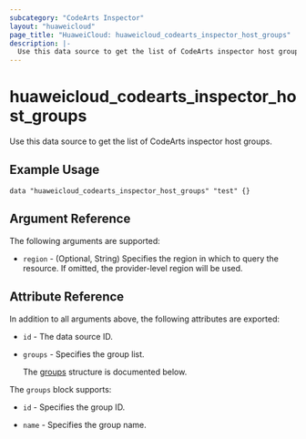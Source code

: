```yaml
---
subcategory: "CodeArts Inspector"
layout: "huaweicloud"
page_title: "HuaweiCloud: huaweicloud_codearts_inspector_host_groups"
description: |-
  Use this data source to get the list of CodeArts inspector host groups.
---
```


# huaweicloud_codearts_inspector_host_groups

Use this data source to get the list of CodeArts inspector host groups.

## Example Usage

```hcl
data "huaweicloud_codearts_inspector_host_groups" "test" {}
```

## Argument Reference

The following arguments are supported:

* `region` - (Optional, String) Specifies the region in which to query the resource.
  If omitted, the provider-level region will be used.

## Attribute Reference

In addition to all arguments above, the following attributes are exported:

* `id` - The data source ID.

* `groups` - Specifies the group list.

  The [groups](#groups_struct) structure is documented below.

<a name="groups_struct"></a>
The `groups` block supports:

* `id` - Specifies the group ID.

* `name` - Specifies the group name.

